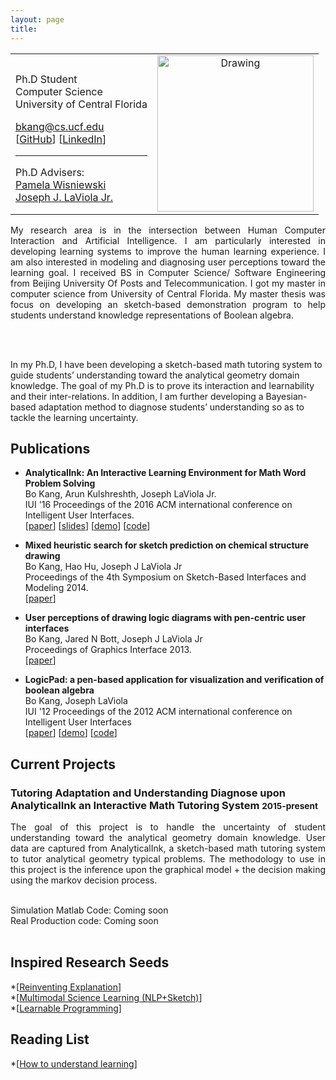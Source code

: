 ```yaml
---
layout: page
title:
---
```


<table style="width:100%" border="0">
  <tr>
    <td>
      <p>
            Ph.D Student<br>
            Computer Science<br>
            University of Central Florida<br>
        </p>
        <p>
            <a href="mailto:bkang@cs.ucf.edu">bkang@cs.ucf.edu</a><br>
            [<a href="https://github.com/buptkang">GitHub</a>]
            [<a href="https://www.linkedin.com/in/bokang">LinkedIn</a>]
        </p>
        <hr>
        Ph.D Advisers:
        <br>
        <a href=" http://pamspam.com/"> Pamela Wisniewski </a>  <br>
        <a href=" http://www.eecs.ucf.edu/~jjl/"> Joseph J. LaViola Jr. </a>
       </td>
    <td align="middle">
      <img src="../public/Bo.jpg" alt="Drawing" style="width: 250px;" />
    </td>
  </tr>
</table>

<p class="message" align="justify">
My research area is in the intersection between Human Computer Interaction and Artificial Intelligence. I am particularly interested in developing learning systems to improve the human learning experience. I am also interested in modeling and diagnosing user perceptions toward the learning goal. I received BS in Computer Science/ Software Engineering from Beijing University Of Posts and Telecommunication. I got my master in computer science from University of Central Florida. My master thesis was focus on developing an sketch-based demonstration program to help students understand knowledge representations of Boolean algebra.

<br><br>

In my Ph.D, I have been developing a sketch-based math tutoring system to guide students’ understanding toward the analytical geometry domain knowledge. The goal of my Ph.D is to prove its interaction and learnability and their inter-relations. In addition, I am further developing a Bayesian-based adaptation method to diagnose students’ understanding so as to tackle the learning uncertainty.

</p>

## Publications

 <div class="panel-body">
        <ul class="list-group">
            <li class="list-group-item">
                <p name="geos">
                    <b>AnalyticalInk: An Interactive Learning Environment for Math Word Problem Solving</b><br>
                    Bo Kang, Arun Kulshreshth, Joseph LaViola Jr.<br>
                    IUI '16 Proceedings of the 2016 ACM international conference on Intelligent User Interfaces.<br>
                    [<a href="">paper</a>]
                    [<a href="">slides</a>]
                    [<a href="">demo</a>]
                    [<a href="">code</a>]
                </p>
            </li>
            <li class="list-group-item">
                <p name="bilicam">
                    <b>Mixed heuristic search for sketch prediction on chemical structure drawing</b>
                    <br>
                    Bo Kang, Hao Hu, Joseph J LaViola Jr<br>
                    Proceedings of the 4th Symposium on Sketch-Based Interfaces and Modeling 2014.<br>
                    [<a href="http://dl.acm.org/citation.cfm?id=2630408">paper</a>]
                </p>
            </li>
            <li class="list-group-item">
                <p name="diagram">
                    <b>User perceptions of drawing logic diagrams with pen-centric user interfaces</b><br>
                    Bo Kang, Jared N Bott, Joseph J LaViola Jr<br>
                    Proceedings of Graphics Interface 2013.<br>
                    [<a href="http://dl.acm.org/citation.cfm?id=2532144">paper</a>]
                </p>
            </li>
            <li class="list-group-item">
                <p name="sigvisa">
                    <b>LogicPad: a pen-based application for visualization and verification of boolean algebra</b><br>
                    Bo Kang, Joseph LaViola<br>
                    IUI '12 Proceedings of the 2012 ACM international conference on Intelligent User Interfaces<br>
                    [<a href="http://dl.acm.org/citation.cfm?id=2167014">paper</a>]
                    [<a href="">demo</a>]
                    [<a href="">code</a>]
                </p>
            </li>
        </ul>
    </div>

## Current Projects

<div class="panel panel-default">
    <div class="panel-heading">
        <h3 class="panel-title">Tutoring Adaptation and Understanding Diagnose upon AnalyticalInk an Interactive Math Tutoring System
        <small>2015-present</small></h3>
    </div>
    <p class="message" align="justify">
        The goal of this project is to handle the uncertainty of student understanding toward the analytical geometry domain knowledge. User data are captured from AnalyticalInk, a sketch-based math tutoring system to tutor analytical geometry typical problems. The methodology to use in this project is the inference upon the graphical model + the decision making using the markov decision process.
    </p>
    <br>
    Simulation Matlab Code: Coming soon
    <br>
    Real Production code: Coming soon
</div>

<br>

## Inspired Research Seeds

*[<a href="http://michaelnielsen.org/reinventing_explanation/index.html">Reinventing Explanation</a>]
<br>
*[<a href="https://www.youtube.com/watch?v=rzS-1fZ26G8">Multimodal Science Learning (NLP+Sketch)</a>]
<br>
*[<a href="http://worrydream.com/LearnableProgramming/">Learnable Programming</a>]

## Reading List
*[<a href="http://www.squeakland.org/resources/books/readingList.jsp">How to understand learning</a>]
